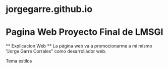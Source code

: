 # jorgegarre.github.io

# Pagina Web Proyecto Final de LMSGI

** Explicacion Web **
La página web va a promocionarme a mi mismo "Jorge Garre Corrales" como desarrollador web.

Tema estilos 
